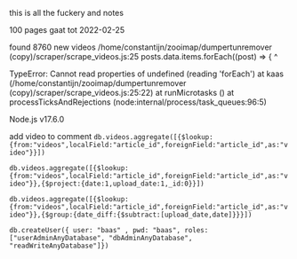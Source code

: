 this is all the fuckery and notes


100 pages gaat tot 2022-02-25


found 8760 new videos
/home/constantijn/zooimap/dumpertunremover (copy)/scraper/scrape_videos.js:25
    posts.data.items.forEach((post) => {
                     ^

TypeError: Cannot read properties of undefined (reading 'forEach')
    at kaas (/home/constantijn/zooimap/dumpertunremover (copy)/scraper/scrape_videos.js:25:22)
    at runMicrotasks (<anonymous>)
    at processTicksAndRejections (node:internal/process/task_queues:96:5)

Node.js v17.6.0

add video to comment
`db.videos.aggregate([{$lookup:{from:"videos",localField:"article_id",foreignField:"article_id",as:"video"}}])`

`db.videos.aggregate([{$lookup:{from:"videos",localField:"article_id",foreignField:"article_id",as:"video"}},{$project:{date:1,upload_date:1,_id:0}}])`

``db.videos.aggregate([{$lookup:{from:"videos",localField:"article_id",foreignField:"article_id",as:"video"}},{$group:{date_diff:{$subtract:[upload_date,date]}}}])
``

`db.createUser({ user: "baas" , pwd: "baas", roles: ["userAdminAnyDatabase", "dbAdminAnyDatabase", "readWriteAnyDatabase"]})`